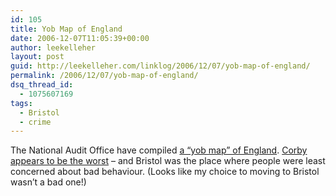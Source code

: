 ```yaml
---
id: 105
title: Yob Map of England
date: 2006-12-07T11:05:39+00:00
author: leekelleher
layout: post
guid: http://leekelleher.com/linklog/2006/12/07/yob-map-of-england/
permalink: /2006/12/07/yob-map-of-england/
dsq_thread_id:
  - 1075607169
tags:
  - Bristol
  - crime
---
```

The National Audit Office have compiled [a &#8220;yob map&#8221; of England](http://www.telegraph.co.uk/news/main.jhtml?xml=/news/2006/12/07/nasbo107.xml). [Corby appears to be the worst](http://news.bbc.co.uk/1/hi/england/6215566.stm) &#8211; and Bristol was the place where people were least concerned about bad behaviour. (Looks like my choice to moving to Bristol wasn&#8217;t a bad one!)